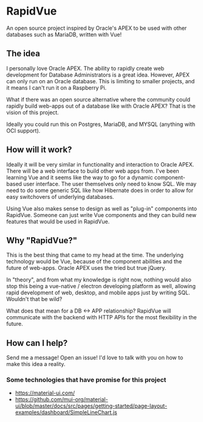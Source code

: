 # RapidVue
An open source project inspired by Oracle's APEX to be used with other databases such as MariaDB, written with Vue!

## The idea

I personally love Oracle APEX. The ability to rapidly create web development for Database Administrators is a great idea. However, APEX can only run on an Oracle database. This is limiting to smaller projects, and it means I can't run it on a Raspberry Pi.

What if there was an open source alternative where the community could rapidly build web-apps out of a database like with Oracle APEX? That is the vision of this project.

Ideally you could run this on Postgres, MariaDB, and MYSQL (anything with OCI support).

## How will it work?

Ideally it will be very similar in functionality and interaction to Oracle APEX. There will be a web interface to build other web apps from. I've been learning Vue and it seems like the way to go for a dynamic component-based user interface. The user themselves only need to know SQL. We may need to do some generic SQL like how Hibernate does in order to allow for easy switchovers of underlying databases.

Using Vue also makes sense to design as well as "plug-in" components into RapidVue. Someone can just write Vue components and they can build new features that would be used in RapidVue.

## Why "RapidVue?"

This is the best thing that came to my head at the time. The underlying technology would be Vue, because of the component abilities and the future of web-apps. Oracle APEX uses the tried but true jQuery.

In "theory", and from what my knowledge is right now, nothing would also stop this being a vue-native / electron developing platform as well, allowing rapid development of web, desktop, and mobile apps just by writing SQL. Wouldn't that be wild?

What does that mean for a DB <-> APP relationship? RapidVue will communicate with the backend with HTTP APIs for the most flexibility in the future.

## How can I help?

Send me a message! Open an issue! I'd love to talk with you on how to make this idea a reality.

### Some technologies that have promise for this project

* https://material-ui.com/
* https://github.com/mui-org/material-ui/blob/master/docs/src/pages/getting-started/page-layout-examples/dashboard/SimpleLineChart.js

